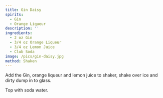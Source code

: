 ```yaml
---
title: Gin Daisy
spirits:
  - Gin
  - Orange Liqueur
description: ''
ingredients:
  - 2 oz Gin
  - 3/4 oz Orange Liqueur
  - 3/4 oz Lemon Juice
  - Club Soda
image: /pics/gin-daisy.jpg
method: Shaken
---
```


Add the Gin, orange liqueur and lemon juice to shaker, shake over ice and dirty dump in to glass. 

Top with soda water.